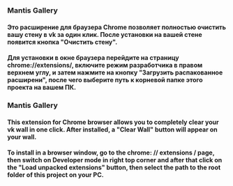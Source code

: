 ### Mantis Gallery
#### Это расширение для браузера Chrome позволяет полностью очистить вашу стену в vk за один клик. После установки на вашей стене появится кнопка "Очистить стену". 

#### Для установки в окне браузера перейдите на страницу chrome://extensions/, включите режим разработчика в правом верхнем углу, и затем нажмите на кнопку "Загрузить распакованное расширени", после чего выберите путь к корневой папке этого проекта на вашем ПК. 


### Mantis Gallery
#### This extension for Chrome browser allows you to completely clear your vk wall in one click. After installed, a "Clear Wall" button will appear on your wall.

#### To install in a browser window, go to the chrome: // extensions / page, then switch on Developer mode in right top corner and after that click on the "Load unpacked extensions" button, then select the path to the root folder of this project on your PC.

